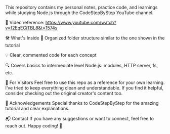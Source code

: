 This repository contains my personal notes, practice code, and learnings while studying Node.js through the CodeStepByStep YouTube channel.

🎥 Video reference:
https://www.youtube.com/watch?v=f2EqECiTBL8&t=1574s

🛠️ What's Inside
📁 Organized folder structure similar to the one shown in the tutorial

💡 Clear, commented code for each concept

🔍 Covers basics to intermediate level Node.js: modules, HTTP server, fs, etc.

🤝 For Visitors
Feel free to use this repo as a reference for your own learning.
I’ve tried to keep everything clean and understandable.
If you find it helpful, consider checking out the original creator's content too.

🙏 Acknowledgements
Special thanks to CodeStepByStep
for the amazing tutorial and clear explanations.

📬 Contact
If you have any suggestions or want to connect, feel free to reach out.
Happy coding! 🚀

